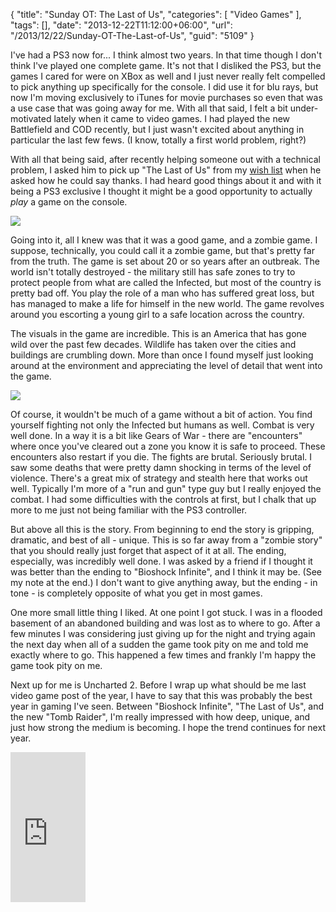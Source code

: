 {
	"title": "Sunday OT: The Last of Us",
	"categories": [
		"Video Games"
	],
	"tags": [],
	"date": "2013-12-22T11:12:00+06:00",
	"url": "/2013/12/22/Sunday-OT-The-Last-of-Us",
	"guid": "5109"
}

<p>
I've had a PS3 now for... I think almost two years. In that time though I don't think I've played one complete game. It's not that I disliked the PS3, but the games I cared for were on XBox as well and I just never really felt compelled to pick anything up specifically for the console. I did use it for blu rays, but now I'm moving exclusively to iTunes for movie purchases so even that was a use case that was going away for me. With all that said, I felt a bit under-motivated lately when it came to video games. I had played the new Battlefield and COD recently, but I just wasn't excited about anything in particular the last few fews. (I know, totally a first world problem, right?)
</p>
<!--more-->
<p>
With all that being said, after recently helping someone out with a technical problem, I asked him to pick up "The Last of Us" from my <a href="http://www.amazon.com/o/registry/2TCL1D08EZEYE">wish list</a> when he asked how he could say thanks. I had heard good things about it and with it being a PS3 exclusive I thought it might be a good opportunity to actually <i>play</i> a game on the console.
</p>

<p>
<img src="http://www.raymondcamden.com/images/vs1.jpg" />
</p>

<p>
Going into it, all I knew was that it was a good game, and a zombie game. I suppose, technically, you could call it a zombie game, but that's pretty far from the truth. The game is set about 20 or so years after an outbreak. The world isn't totally destroyed - the military still has safe zones to try to protect people from what are called the Infected, but most of the country is pretty bad off. You play the role of a man who has suffered great loss, but has managed to make a life for himself in the new world. The game revolves around you escorting a young girl to a safe location across the country.
</p>

<p>
The visuals in the game are incredible. This is an America that has gone wild over the past few decades. Wildlife has taken over the cities and buildings are crumbling down. More than once I found myself just looking around at the environment and appreciating the level of detail that went into the game.
</p>

<p>
<img src="http://www.raymondcamden.com/images/vs2.jpg" />
</p>

<p>
Of course, it wouldn't be much of a game without a bit of action. You find yourself fighting not only the Infected but humans as well. Combat is very well done. In a way it is a bit like Gears of War - there are "encounters" where once you've cleared out a zone you know it is safe to proceed. These encounters also restart if you die. The fights are brutal. Seriously brutal. I saw some deaths that were pretty damn shocking in terms of the level of violence. There's a great mix of strategy and stealth here that works out well. Typically I'm more of a "run and gun" type guy but I really enjoyed the combat. I had some difficulties with the controls at first, but I chalk that up more to me just not being familiar with the PS3 controller.
</p>

<p>
But above all this is the story. From beginning to end the story is gripping, dramatic, and best of all - unique. This is so far away from a "zombie story" that you should really just forget that aspect of it at all. The ending, especially, was incredibly well done. I was asked by a friend if I thought it was better than the ending to "Bioshock Infinite", and I think it may be. (See my note at the end.) I don't want to give anything away, but the ending - in tone - is completely opposite of what you get in most games.
</p>

<p>
One more small little thing I liked. At one point I got stuck. I was in a flooded basement of an abandoned building and was lost as to where to go. After a few minutes I was considering just giving up for the night and trying again the next day when all of a sudden the game took pity on me and told me exactly where to go. This happened a few times and frankly I'm happy the game took pity on me.
</p>

<p>
Next up for me is Uncharted 2. Before I wrap up what should be me last video game post of the year, I have to say that this was probably the best year in gaming I've seen. Between "Bioshock Infinite", "The Last of Us", and the new "Tomb Raider", I'm really impressed with how deep, unique, and just how strong the medium is becoming. I hope the trend continues for next year.
</p>

<iframe src="http://rcm-na.amazon-adsystem.com/e/cm?t=raymondcamden-20&o=1&p=8&l=as1&asins=B007CM0K86&nou=1&ref=qf_sp_asin_til&fc1=000000&IS2=1&lt1=_top&m=amazon&lc1=0000FF&bc1=000000&bg1=FFFFFF&f=ifr" style="width:120px;height:240px;" scrolling="no" marginwidth="0" marginheight="0" frameborder="0"></iframe>